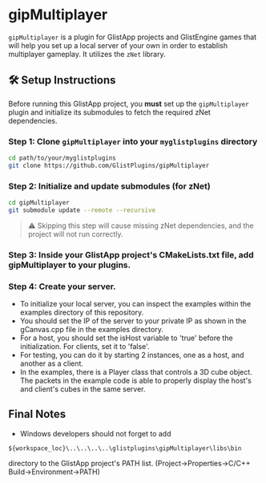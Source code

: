 # gipMultiplayer

`gipMultiplayer` is a plugin for GlistApp projects and GlistEngine games that will help you set up a local server of your own in order to establish multiplayer gameplay. It utilizes the `zNet` library. 

## 🛠️ Setup Instructions

Before running this GlistApp project, you **must** set up the `gipMultiplayer` plugin and initialize its submodules to fetch the required zNet dependencies.

### Step 1: Clone `gipMultiplayer` into your `myglistplugins` directory

```bash
cd path/to/your/myglistplugins
git clone https://github.com/GlistPlugins/gipMultiplayer
```

### Step 2: Initialize and update submodules (for zNet)

```bash
cd gipMultiplayer
git submodule update --remote --recursive
```
> ⚠️ Skipping this step will cause missing zNet dependencies, and the project will not run correctly.

### Step 3: Inside your GlistApp project's CMakeLists.txt file, add gipMultiplayer to your plugins.

### Step 4: Create your server.

- To initialize your local server, you can inspect the examples within the examples directory of this repository.
- You should set the IP of the server to your private IP as shown in the gCanvas.cpp file in the examples directory.
- For a host, you should set the isHost variable to 'true' before the initialization. For clients, set it to 'false'.
- For testing, you can do it by starting 2 instances, one as a host, and another as a client.
- In the examples, there is a Player class that controls a 3D cube object. The packets in the example code is able to properly display the host's and client's cubes in the same server.

## Final Notes

- Windows developers should not forget to add
```
${workspace_loc}\..\..\..\..\glistplugins\gipMultiplayer\libs\bin
```
directory to the GlistApp project's PATH list.
(Project->Properties->C/C++ Build->Environment->PATH)
